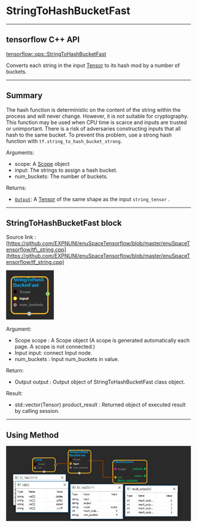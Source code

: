 # StringToHashBucketFast

---

## tensorflow C++ API

[tensorflow::ops::StringToHashBucketFast](https://www.tensorflow.org/api_docs/cc/class/tensorflow/ops/string-to-hash-bucket-fast)

Converts each string in the input [Tensor](https://www.tensorflow.org/api_docs/cc/class/tensorflow/tensor.html#classtensorflow_1_1_tensor) to its hash mod by a number of buckets.

---

## Summary

The hash function is deterministic on the content of the string within the process and will never change. However, it is not suitable for cryptography. This function may be used when CPU time is scarce and inputs are trusted or unimportant. There is a risk of adversaries constructing inputs that all hash to the same bucket. To prevent this problem, use a strong hash function with `tf.string_to_hash_bucket_strong`.

Arguments:

* scope: A [Scope](https://www.tensorflow.org/api_docs/cc/class/tensorflow/scope.html#classtensorflow_1_1_scope) object
* input: The strings to assign a hash bucket.
* num\_buckets: The number of buckets.

Returns:

* [`Output`](https://www.tensorflow.org/api_docs/cc/class/tensorflow/output.html#classtensorflow_1_1_output): A [Tensor](https://www.tensorflow.org/api_docs/cc/class/tensorflow/tensor.html#classtensorflow_1_1_tensor) of the same shape as the input `string_tensor`
  .

---

## StringToHashBucketFast block

Source link : [https://github.com/EXPNUNI/enuSpaceTensorflow/blob/master/enuSpaceTensorflow/tf\_string.cpp](https://github.com/EXPNUNI/enuSpaceTensorflow/blob/master/enuSpaceTensorflow/tf_string.cpp)

![](/assets/string_op/StringToHashBucketFast2.jpg)

Argument:

* Scope scope : A Scope object \(A scope is generated automatically each page. A scope is not connected.\)
* Input input: connect  Input node.
* num\_buckets : Input num\_buckets in value. 

Return:

* Output output : Output object of StringToHashBucketFast class object.

Result:

* std::vector\(Tensor\) product\_result : Returned object of executed result by calling session.

---

## Using Method

![](/assets/string_op/StringToHashBucketFast1.jpg)

